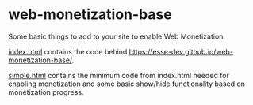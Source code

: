 # web-monetization-base
Some basic things to add to your site to enable Web Monetization

[index.html](https://github.com/esse-dev/web-monetization-base/blob/master/index.html) contains the code behind https://esse-dev.github.io/web-monetization-base/.

[simple.html](https://github.com/esse-dev/web-monetization-base/blob/master/simple.html) contains the minimum code from index.html needed for enabling monetization and some basic show/hide functionality based on monetization progress.
